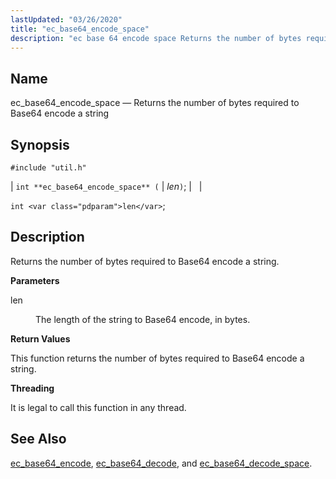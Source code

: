 ```yaml
---
lastUpdated: "03/26/2020"
title: "ec_base64_encode_space"
description: "ec base 64 encode space Returns the number of bytes required to Base 64 encode a string int ec base 64 encode space len int len Returns the number of bytes required to Base 64 encode a string len The length of the string to Base 64 encode in bytes..."
---
```


<a name="apis.ec_base64_encode_space"></a> 
## Name

ec_base64_encode_space — Returns the number of bytes required to Base64 encode a string

## Synopsis

`#include "util.h"`

| `int **ec_base64_encode_space** (` | <var class="pdparam">len</var>`)`; |   |

`int <var class="pdparam">len</var>`;<a name="idp47491088"></a> 
## Description

Returns the number of bytes required to Base64 encode a string.

**<a name="idp47492336"></a> Parameters**

<dl class="variablelist">

<dt>len</dt>

<dd>

The length of the string to Base64 encode, in bytes.

</dd>

</dl>

**<a name="idp47495088"></a> Return Values**

This function returns the number of bytes required to Base64 encode a string.

**<a name="idp47496064"></a> Threading**

It is legal to call this function in any thread.

<a name="idp47497168"></a> 
## See Also

[ec_base64_encode](/momentum/3/3-api/apis-ec-base-64-encode), [ec_base64_decode](/momentum/3/3-api/apis-ec-base-64-decode), and [ec_base64_decode_space](/momentum/3/3-api/apis-ec-base-64-decode-space).